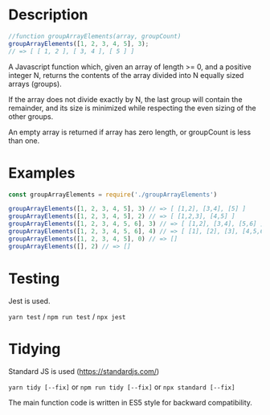 # Description

```js
//function groupArrayElements(array, groupCount)
groupArrayElements([1, 2, 3, 4, 5], 3);
// => [ [ 1, 2 ], [ 3, 4 ], [ 5 ] ]
```

A Javascript function which, given an array of length >= 0, and a positive integer N, returns the contents of the array divided into N equally sized arrays (groups).

If the array does not divide exactly by N, the last group will contain
the remainder, and its size is minimized while respecting the even
sizing of the other groups.

An empty array is returned if array has zero length, or groupCount is less than one.

# Examples

```js
const groupArrayElements = require('./groupArrayElements')

groupArrayElements([1, 2, 3, 4, 5], 3) // => [ [1,2], [3,4], [5] ]
groupArrayElements([1, 2, 3, 4, 5], 2) // => [ [1,2,3], [4,5] ]
groupArrayElements([1, 2, 3, 4, 5, 6], 3) // => [ [1,2], [3,4], [5,6] ]
groupArrayElements([1, 2, 3, 4, 5, 6], 4) // => [ [1], [2], [3], [4,5,6] ]
groupArrayElements([1, 2, 3, 4, 5], 0) // => []
groupArrayElements([], 2) // => []
``` 

# Testing

Jest is used.  

`yarn test` / `npm run test` / `npx jest`

# Tidying

Standard JS is used (https://standardjs.com/)

`yarn tidy [--fix]`  or `npm run tidy [--fix]` or `npx standard [--fix]`

The main function code is written in ES5 style for backward compatibility.
